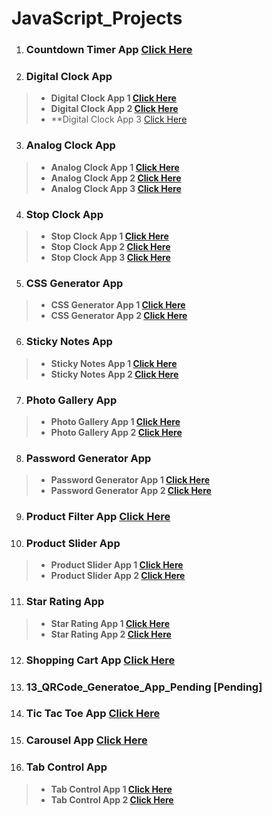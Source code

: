 # JavaScript_Projects

1. ### Countdown Timer App **[Click Here](https://gokulsankar-21.github.io/JavaScript_Projects/01_Countdown_Timer_App/)**

2. ### Digital Clock App 

> - **Digital Clock App 1 [Click Here](https://gokulsankar-21.github.io/JavaScript_Projects/02_Digital_Clock_App/digital-clock-app-1/)**
> - **Digital Clock App 2 [Click Here](https://gokulsankar-21.github.io/JavaScript_Projects/02_Digital_Clock_App/digital-clock-app-2/)**
> - **Digital Clock App 3 [Click Here](https://gokulsankar-21.github.io/JavaScript_Projects/02_Digital_Clock_App/digital-clock-task-app/)

3. ### Analog Clock App

> - **Analog Clock App 1 [Click Here](https://gokulsankar-21.github.io/JavaScript_Projects/03_Analog_Clock_App/analog-clock-app-1/)**
> - **Analog Clock App 2 [Click Here](https://gokulsankar-21.github.io/JavaScript_Projects/03_Analog_Clock_App/analog-clock-app-2/)**
> - **Analog Clock App 3 [Click Here](https://gokulsankar-21.github.io/JavaScript_Projects/03_Analog_Clock_App/analog-clock-task-app/)**

4. ### Stop Clock App

> - **Stop Clock App 1 [Click Here](https://gokulsankar-21.github.io/JavaScript_Projects/04_Stop_Clock_App/stop-clock-app-1/)**
> - **Stop Clock App 2 [Click Here](https://gokulsankar-21.github.io/JavaScript_Projects/04_Stop_Clock_App/stop-clock-app-2/)**
> - **Stop Clock App 3 [Click Here](https://gokulsankar-21.github.io/JavaScript_Projects/04_Stop_Clock_App/stop-clock-task-app/)**


5. ### CSS Generator App 

> - **CSS Generator App  1 [Click Here](https://gokulsankar-21.github.io/JavaScript_Projects/05_CSS_Genarator_App/css-generator-app-1)**
> - **CSS Generator App  2 [Click Here](https://gokulsankar-21.github.io/JavaScript_Projects/05_CSS_Genarator_App/css-generator-app-2)**

6. ### Sticky Notes App

> - **Sticky Notes App  1 [Click Here](https://gokulsankar-21.github.io/JavaScript_Projects/06_Sticky_Notes_Local_Storage_App/sticky-notes-app-1)**
> - **Sticky Notes App  2 [Click Here](https://gokulsankar-21.github.io/JavaScript_Projects/06_Sticky_Notes_Local_Storage_App/sticky-notes-app-2)**


7. ### Photo Gallery App

> - **Photo Gallery App  1 [Click Here](https://gokulsankar-21.github.io/JavaScript_Projects/07_Photo_Gallery_App/photo-gallery-app-1)**
> - **Photo Gallery App  2 [Click Here](https://gokulsankar-21.github.io/JavaScript_Projects/07_Photo_Gallery_App/photo-gallery-app-2)**

8. ### Password Generator App

> - **Password Generator App 1 [Click Here](https://gokulsankar-21.github.io/JavaScript_Projects/08_Password_Generator_App/password-generators-app-1)**
> - **Password Generator App 2 [Click Here](https://gokulsankar-21.github.io/JavaScript_Projects/08_Password_Generator_App/password-generators-app-2)**

9. ### Product Filter App **[Click Here](https://gokulsankar-21.github.io/JavaScript_Projects/09_Product_Filter_E_Commerce_App/)**


10. ### Product Slider App

> - **Product Slider App 1 [Click Here](https://gokulsankar-21.github.io/JavaScript_Projects/10_Product_Slider_E_Commerce_App/image-slider-task-app)**
> - **Product Slider App 2 [Click Here](https://gokulsankar-21.github.io/JavaScript_Projects/10_Product_Slider_E_Commerce_App/product-slider-app)**

11. ### Star Rating App

> - **Star Rating App 1 [Click Here](https://gokulsankar-21.github.io/JavaScript_Projects/11_Star_Rating_App/star-app-ratings-app-1)**
> - **Star Rating App 2 [Click Here](https://gokulsankar-21.github.io/JavaScript_Projects/11_Star_Rating_App/star-ratings-app-2)**
>

12. ### Shopping Cart App **[Click Here](https://gokulsankar-21.github.io/JavaScript_Projects/12_Shopping_Cart_App)**
  
13. ### 13_QRCode_Generatoe_App_Pending **[Pending]**

14. ### Tic Tac Toe App **[Click Here](https://gokulsankar-21.github.io/JavaScript_Projects/14_Tic_Tac_Toe_App)**


15. ### Carousel App **[Click Here](https://gokulsankar-21.github.io/JavaScript_Projects/15_Carousel_App)**

16. ### Tab Control App
> - **Tab Control App 1 [Click Here](https://gokulsankar-21.github.io/JavaScript_Projects/16_Tab_Control_App/tab-control-app-1)**
> - **Tab Control App  2 [Click Here](https://gokulsankar-21.github.io/JavaScript_Projects/16_Tab_Control_App/tab-control-task-app)**



